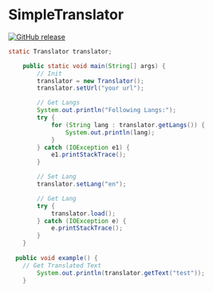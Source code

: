 # SimpleTranslator
[![GitHub release](https://img.shields.io/github/release/xRealNeon/SimpleTranslator.svg)](https://GitHub.com/xRealNeon/SimpleTranslator/releases/)

```Java
static Translator translator;

	public static void main(String[] args) {
		// Init
		translator = new Translator();
		translator.setUrl("your url");

		// Get Langs
		System.out.println("Following Langs:");
		try {
			for (String lang : translator.getLangs()) {
				System.out.println(lang);
			}
		} catch (IOException e1) {
			e1.printStackTrace();
		}

		// Set Lang
		translator.setLang("en");

		// Get Lang
		try {
			translator.load();
		} catch (IOException e) {
			e.printStackTrace();
		}
	}
  
  public void example() {
    // Get Translated Text
		System.out.println(translator.getText("test"));
	}
```
